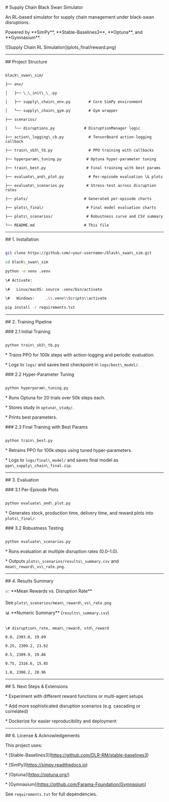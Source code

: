 \# Supply Chain Black Swan Simulator



An RL-based simulator for supply chain management under black-swan disruptions.

Powered by \*\*SimPy\*\*, \*\*Stable-Baselines3\*\*, \*\*Optuna\*\*, and \*\*Gymnasium\*\*.



!\[Supply Chain RL Simulation](plots\_final/reward.png)



---



\## Project Structure



```

black\_swan\_sim/

├── env/

│   ├── \_\_init\_\_.py

│   ├── supply\_chain\_env.py        # Core SimPy environment

│   └── supply\_chain\_gym.py        # Gym wrapper

├── scenarios/

│   └── disruptions.py             # DisruptionManager logic

├── action\_logging\_cb.py           # TensorBoard action-logging callback

├── train\_sb3\_tb.py                # PPO training with callbacks

├── hyperparam\_tuning.py           # Optuna hyper-parameter tuning

├── train\_best.py                  # Final training with best params

├── evaluate\_and\_plot.py           # Per-episode evaluation \& plots

├── evaluate\_scenarios.py          # Stress-test across disruption rates

├── plots/                         # Generated per-episode charts

├── plots\_final/                   # Final model evaluation charts

├── plots\_scenarios/               # Robustness curve and CSV summary

└── README.md                      # This file

```



---



\## 1. Installation



```bash

git clone https://github.com/<your-username>/black\_swan\_sim.git

cd black\_swan\_sim

python -m venv .venv

\# Activate:

\#   Linux/macOS: source .venv/bin/activate

\#   Windows:     .\\.venv\\Scripts\\activate

pip install -r requirements.txt

```



---



\## 2. Training Pipeline



\### 2.1 Initial Training



```bash

python train\_sb3\_tb.py

```



\* Trains PPO for 100k steps with action-logging and periodic evaluation.

\* Logs to `logs/` and saves best checkpoint in `logs/best\_model/`.



\### 2.2 Hyper-Parameter Tuning



```bash

python hyperparam\_tuning.py

```



\* Runs Optuna for 20 trials over 50k steps each.

\* Stores study in `optuna\_study/`.

\* Prints best parameters.



\### 2.3 Final Training with Best Params



```bash

python train\_best.py

```



\* Retrains PPO for 100k steps using tuned hyper-parameters.

\* Logs to `logs/final\_model/` and saves final model as `ppo\_supply\_chain\_final.zip`.



---



\## 3. Evaluation



\### 3.1 Per-Episode Plots



```bash

python evaluate\_and\_plot.py

```



\* Generates stock, production time, delivery time, and reward plots into `plots\_final/`.



\### 3.2 Robustness Testing



```bash

python evaluate\_scenarios.py

```



\* Runs evaluation at multiple disruption rates (0.0–1.0).

\* Outputs `plots\_scenarios/results\_summary.csv` and `mean\_reward\_vs\_rate.png`.



---



\## 4. Results Summary



📈 \*\*Mean Rewards vs. Disruption Rate\*\*

See `plots\_scenarios/mean\_reward\_vs\_rate.png`



📊 \*\*Numeric Summary\*\* (`results\_summary.csv`)



```csv

\# disruption\_rate, mean\_reward, std\_reward

0.0, 2303.0, 19.89

0.25, 2309.2, 21.62

0.5, 2309.9, 19.86

0.75, 2316.6, 15.85

1.0, 2306.2, 20.96

```



---



\## 5. Next Steps \& Extensions



\* Experiment with different reward functions or multi-agent setups

\* Add more sophisticated disruption scenarios (e.g. cascading or correlated)

\* Dockerize for easier reproducibility and deployment



---



\## 6. License \& Acknowledgements



This project uses:



\* \[Stable-Baselines3](https://github.com/DLR-RM/stable-baselines3)

\* \[SimPy](https://simpy.readthedocs.io)

\* \[Optuna](https://optuna.org/)

\* \[Gymnasium](https://github.com/Farama-Foundation/Gymnasium)



See `requirements.txt` for full dependencies.



